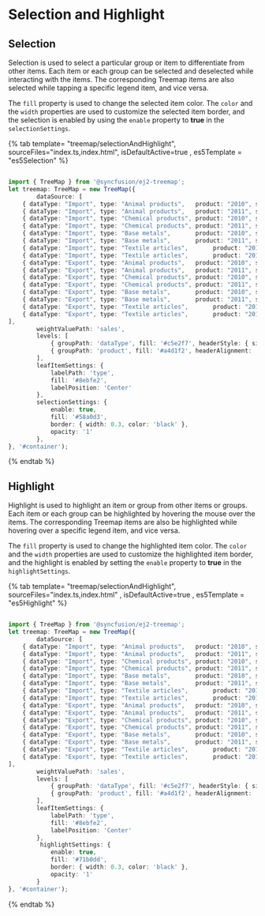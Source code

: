 # Selection and Highlight

## Selection

Selection is used to select a particular group or item to differentiate from other items. Each item or each group can be selected and deselected while interacting with the items. The corresponding Treemap items are also selected while tapping a specific legend item, and vice versa.

The `fill` property is used to change the selected item color. The `color` and the `width` properties are used to customize the selected item border, and the selection is enabled by using the `enable` property  to **true** in the `selectionSettings`.

{% tab template= "treemap/selectionAndHighlight", sourceFiles="index.ts,index.html", isDefaultActive=true , es5Template = "es5Selection" %}

```typescript

import { TreeMap } from '@syncfusion/ej2-treemap';
let treemap: TreeMap = new TreeMap({
        dataSource: [
    { dataType: "Import", type: "Animal products",   product: "2010", sales: 20839332874 },
    { dataType: "Import", type: "Animal products",   product: "2011", sales: 23098635589 },
    { dataType: "Import", type: "Chemical products", product: "2010", sales: 141637951510 },
    { dataType: "Import", type: "Chemical products", product: "2011", sales: 161550338209 },
    { dataType: "Import", type: "Base metals",       product: "2010", sales: 86079439944 },
    { dataType: "Import", type: "Base metals",       product: "2011", sales: 103821671535 },
    { dataType: "Import", type: "Textile articles",       product: "2010", sales: 97126140830 },
    { dataType: "Import", type: "Textile articles",       product: "2011", sales: 104980750811 },
    { dataType: "Export", type: "Animal products",   product: "2010", sales:  15845503378 },
    { dataType: "Export", type: "Animal products",   product: "2011", sales:  20650111620 },
    { dataType: "Export", type: "Chemical products", product: "2010", sales: 136100054087 },
    { dataType: "Export", type: "Chemical products", product: "2011", sales: 146341672411 },
    { dataType: "Export", type: "Base metals",       product: "2010", sales: 59060592813 },
    { dataType: "Export", type: "Base metals",       product: "2011", sales: 71785882641 },
    { dataType: "Export", type: "Textile articles",       product: "2010", sales: 20982380561 },
    { dataType: "Export", type: "Textile articles",       product: "2011", sales: 26016143783 }
],
        weightValuePath: 'sales',
        levels: [
            { groupPath: 'dataType', fill: '#c5e2f7', headerStyle: { size: '16px' }, headerAlignment: 'Center', groupGap: 5 },
            { groupPath: 'product', fill: '#a4d1f2', headerAlignment: 'Center' , groupGap: 2 }
        ],
        leafItemSettings: {
            labelPath: 'type',
            fill: '#8ebfe2',
            labelPosition: 'Center'
        },
        selectionSettings: {
            enable: true,
            fill: '#58a0d3',
            border: { width: 0.3, color: 'black' },
            opacity: '1'
        },
}, '#container');

```

{% endtab %}

## Highlight

Highlight is used to highlight an item or group from other items or groups. Each item or each group can be highlighted by hovering the mouse over the items. The corresponding Treemap items are also be highlighted while hovering over a specific legend item, and vice versa.

The `fill` property is used to change the highlighted item color. The `color` and the `width` properties are used to customize the highlighted item border, and the highlight is enabled by setting the `enable` property to **true** in the `highlightSettings`.

{% tab template= "treemap/selectionAndHighlight", sourceFiles="index.ts,index.html" , isDefaultActive=true , es5Template = "es5Highlight" %}

```typescript

import { TreeMap } from '@syncfusion/ej2-treemap';
let treemap: TreeMap = new TreeMap({
        dataSource: [
    { dataType: "Import", type: "Animal products",   product: "2010", sales: 20839332874 },
    { dataType: "Import", type: "Animal products",   product: "2011", sales: 23098635589 },
    { dataType: "Import", type: "Chemical products", product: "2010", sales: 141637951510 },
    { dataType: "Import", type: "Chemical products", product: "2011", sales: 161550338209 },
    { dataType: "Import", type: "Base metals",       product: "2010", sales: 86079439944 },
    { dataType: "Import", type: "Base metals",       product: "2011", sales: 103821671535 },
    { dataType: "Import", type: "Textile articles",       product: "2010", sales: 97126140830 },
    { dataType: "Import", type: "Textile articles",       product: "2011", sales: 104980750811 },
    { dataType: "Export", type: "Animal products",   product: "2010", sales:  15845503378 },
    { dataType: "Export", type: "Animal products",   product: "2011", sales:  20650111620 },
    { dataType: "Export", type: "Chemical products", product: "2010", sales: 136100054087 },
    { dataType: "Export", type: "Chemical products", product: "2011", sales: 146341672411 },
    { dataType: "Export", type: "Base metals",       product: "2010", sales: 59060592813 },
    { dataType: "Export", type: "Base metals",       product: "2011", sales: 71785882641 },
    { dataType: "Export", type: "Textile articles",       product: "2010", sales: 20982380561 },
    { dataType: "Export", type: "Textile articles",       product: "2011", sales: 26016143783 }
],
        weightValuePath: 'sales',
        levels: [
            { groupPath: 'dataType', fill: '#c5e2f7', headerStyle: { size: '16px' }, headerAlignment: 'Center', groupGap: 5 },
            { groupPath: 'product', fill: '#a4d1f2', headerAlignment: 'Center' , groupGap: 2 }
        ],
        leafItemSettings: {
            labelPath: 'type',
            fill: '#8ebfe2',
            labelPosition: 'Center'
        },
         highlightSettings: {
            enable: true,
            fill: '#71b0dd',
            border: { width: 0.3, color: 'black' },
            opacity: '1'
        }
}, '#container');

```

{% endtab %}